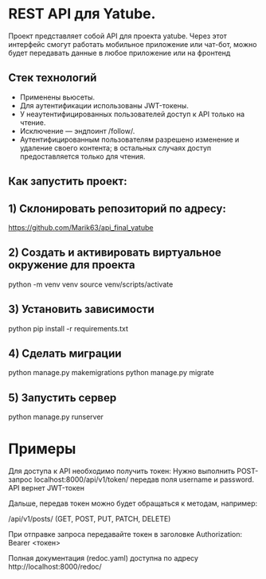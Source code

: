 # REST API для Yatube. 

Проект представляет собой API для проекта yatube. Через этот интерфейс смогут работать мобильное приложение или чат-бот, можно будет передавать данные в любое приложение или на фронтенд

## Стек технологий
- Применены вьюсеты.
- Для аутентификации использованы JWT-токены.
- У неаутентифицированных пользователей доступ к API только на чтение.
- Исключение — эндпоинт /follow/.
- Аутентифицированным пользователям разрешено изменение и удаление своего контента; в остальных случаях доступ предоставляется только для чтения.

## Как запустить проект:

## 1) Склонировать репозиторий по адресу:
https://github.com/Marik63/api_final_yatube

## 2) Создать и активировать виртуальное окружение для проекта

python -m venv venv
source venv/scripts/activate

## 3) Установить зависимости
python pip install -r requirements.txt

## 4) Сделать миграции
python manage.py makemigrations
python manage.py migrate

## 5) Запустить сервер
python manage.py runserver

# Примеры

Для доступа к API необходимо получить токен: 
Нужно выполнить POST-запрос localhost:8000/api/v1/token/ передав поля username и password. API вернет JWT-токен

Дальше, передав токен можно будет обращаться к методам, например: 

/api/v1/posts/ (GET, POST, PUT, PATCH, DELETE)

При отправке запроса передавайте токен в заголовке Authorization: Bearer <токен>

Полная документация (redoc.yaml) доступна по адресу http://localhost:8000/redoc/
